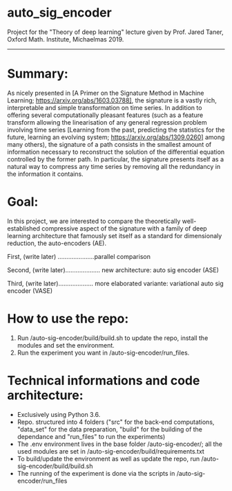 # auto_sig_encoder
Project for the "Theory of deep learning" lecture given by Prof. Jared Taner, Oxford Math. Institute, Michaelmas 2019.

-----------------------------------
# Summary:
As nicely presented in [A Primer on the Signature Method in Machine Learning; https://arxiv.org/abs/1603.03788], the signature is a vastly rich, interpretable and simple transformation on time series. In addition to offering several computationally pleasant features (such as a feature transform allowing the linearisation of any general regression problem involving time series [Learning from the past, predicting the statistics for the future, learning an evolving system; https://arxiv.org/abs/1309.0260] among many others), the signature of a path consists in the smallest amount of information necessary to reconstruct the solution of the differential equation controlled by the former path. In particular, the signature presents itself as a natural way to compress any time series by removing all the redundancy in the information it contains.

# Goal:
In this project, we are interested to compare the theoretically well-established compressive aspect of the signature with a family of deep learning architecture that famously set itself as a standard for dimensionaly reduction, the auto-encoders (AE).

First, (write later) .....................parallel comparison

Second, (write later).................... new architecture: auto sig encoder (ASE)

Third, (write later).................... more elaborated variante: variational auto sig encoder (VASE)

# How to use the repo:
1. Run /auto-sig-encoder/build/build.sh to update the repo, install the modules and set the environment.
2. Run the experiment you want in /auto-sig-encoder/run_files.

# Technical informations and code architecture:
- Exclusively using Python 3.6.
- Repo. structured into 4 folders ("src" for the back-end computations, "data_set" for the data preparation, "build" for the building of the dependance and "run_files" to run the experiments)
- The .env environment lives in the base folder /auto-sig-encoder/; all the used modules are set in /auto-sig-encoder/build/requirements.txt 
- To build/update the environment as well as update the repo, run /auto-sig-encoder/build/build.sh
- The running of the experiment is done via the scripts in /auto-sig-encoder/run_files
